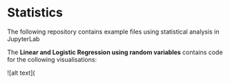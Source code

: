 # Statistics
The following repository contains example files using statistical analysis in JupyterLab

The **Linear and Logistic Regression using random variables** contains code for the collowing visualisations:

![alt text](
